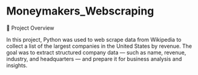 # Moneymakers_Webscraping
📄 Project Overview

In this project, Python was used to web scrape data from Wikipedia to collect a list of the largest companies in the United States by revenue.
The goal was to extract structured company data — such as name, revenue, industry, and headquarters — and prepare it for business analysis and insights.
